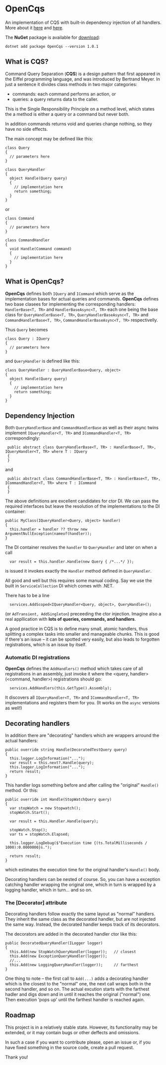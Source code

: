 # OpenCqs
An implementation of CQS with built-in dependency injection of all handlers. More about it [here](https://blogs.cuttingedge.it/steven/posts/2011/meanwhile-on-the-command-side-of-my-architecture/) and [here](https://www.dotnetcurry.com/patterns-practices/1305/aspect-oriented-programming-aop-csharp-using-solid).

The **NuGet** package is available for [download](https://www.nuget.org/packages/OpenCqs/):

```dotnet add package OpenCqs --version 1.0.1```

## What is CQS?
Command Query Separation (**CQS**) is a design pattern that first appeared in the Eiffel programming language, and was introduced by Bertrand Meyer. In just a sentence 
it divides class methods in two major categories: 
- commands: each command performs an action, or 
- queries: a query returns data to the caller.


This is the Single Responsibility Principle on a method level, which states the a method is either a query or a command but never both.

In addition commands returns void and queries change nothing, so they have no side effects.

The main concept may be defined like this:

```
class Query 
{
  // parameters here
}

class QueryHandler 
{
  object Handle(Query query)
  {
    // implementation here
    return something;
  }
}
```
or
```
class Command 
{
  // parameters here
}

class CommandHandler 
{
  void Handle(Command command)
  {
    // implementation here
  }
}
```

## What is OpenCqs?
**OpenCqs** defines both ```IQuery``` and ```ICommand``` which serve as the implementation bases for actual queries and commands. **OpenCqs** defines two base clasees for implementing the corresponding handlers: 
```HandlerBase<T, TR>``` and ```HandlerBaseAsync<T, TR>``` each one being the base class for ```QueryHandlerBase<T, TR>```,  ```QueryHandlerBaseAsync<T, TR>``` and ```CommandHandlerBase<T, TR>```, ```CommandHandlerBaseAsync<T, TR>``` respectivelly.

Thus ```Query``` becomes

```
class Query : IQuery
{
  // parameters here
}
```

and ```QueryHandler``` is defined like this:


```
class QueryHandler : QueryHandlerBase<Query, object>
{
  object Handle(Query query)
  {
    // implementation here
    return something;
  }
}
```

## Dependency Injection
Both ```QueryHandlerBase``` and ```CommandHandlerBase``` as well as their async twins implement ```IQueryHandler<T, TR>``` and ```ICommandHandler<T, TR>``` correspondingly:

```
 public abstract class QueryHandlerBase<T, TR> : HandlerBase<T, TR>, IQueryHandler<T, TR> where T : IQuery
 {
 }
```	

and 

```
 public abstract class CommandHandlerBase<T, TR> : HandlerBase<T, TR>, ICommandHandler<T, TR> where T : ICommand
 {
 }
```	
 
The above definitions are excellent candidates for ctor DI. We can pass the required interfaces but leave the resolution of the implementations to the DI container:


```
public MyClass(IQueryHandler<Query, object> handler)
{
  this.handler = handler ?? throw new ArgumentNullException(nameof(handler));
}
```

The DI container resolves the ```handler``` to ```QueryHandler``` and later on when a call 

```
  var result = this.handler.Handle(new Query { /*...*/ });
```

is issued it invokes exactly the ```Handler``` method defined in ```QueryHandler```.  

All good and well but this requires some manual coding. Say we use the built in ```ServiceCollection``` DI which comes with .NET. 

There has to be a line 

```
  services.AddScoped<IQueryHandler<Query, object>, QueryHandle>();
```

(or ```AdTransient, AddSingleton```) preceeding the ctor injection. Imagine also a real appllication with **lots of queries, commands, and handlers**.

A good practice in CQS is to define many small, atomic handlers, thus splitting a complex tasks into smaller and manageable chunks. This is good if there's an issue &ndash; it can be spotted very easily, but also leads to forgotten registrations, which is an issue by itself.

### Automatic DI registrations
**OpenCqs** defines the ```AddHandlers()``` method which takes care of all registrations in an assembly, just invoke it where the <query, handler> (<command, handler>) registrations should go:

```
  services.AddHandlers(this.GetType().Assembly);
```

It discovers all ```IQueryHandler<T, TR>``` and ```ICommandHandler<T, TR>``` implementations and registers them for you. (It works on the ```async``` versions as well!)

## Decorating handlers

In addition there are "decorating" handlers which are wrappers arround the actual handlers:

```
public override string Handle(DecoratedTestQuery query)
{
  this.logger.LogInformation("...");
  var result = this.next?.Handle(query);
  this.logger.LogInformation("...");
  return result;
}
```

This handler logs something before and after calling the "original" ```Handle()``` method. Or this:

```
public override int Handle(StopWatchQuery query)
{
  var stopWatch = new Stopwatch();
  stopWatch.Start();

  var result = this.Handler.Handle(query);

  stopWatch.Stop();
  var ts = stopWatch.Elapsed;

  this.logger.LogDebug($"Execution time {(ts.TotalMilliseconds / 1000):0.0000000}s.");
  
  return result;
}
```	

which estimates the execution time for the original handler's ```Handle()``` body. 

Decorating handlers can be nested of course. So, you can have a exception catching handler wrapping the original one, which in turn is wrapped by a logging handler, which in turn... and so on.

### The [Decorator] attribute

Decorating handlers follow exactly the same layout as "normal" handlers. They inherit the same class as the decorated handler, but are not injected the same way. Instead, the decorated handler keeps track of its decorators. 

The decorators are added in the decorated handler ctor like this:
```
public DecoratedQueryHandler(ILogger logger)
{
  this.Add(new StopWatchQueryHandler(logger));   // closest
  this.Add(new ExceptionQueryHandler(logger));   
  //...
  this.Add(new LoggingQueryHandler(logger));     // farthest
}
```

One thing to note &ndash; the first call to ```Add(...)``` adds a decorating handler which is the closest to the "normal" one, the next call wraps both in the second handler, and so on. The actual excution starts with the farthest hadler and digs down and in until it reaches the original ("normal") one. Then execution 'pops up' until the farthest handler is reached again.

## Roadmap
This project is in a relatively stable state. However, its functionality may be extended, or it may contain bugs or other deffects and omissions.

In such a case if you want to contribute please, open an issue or, if you have fixed something in the source code, create a pull request. 

Thank you!
